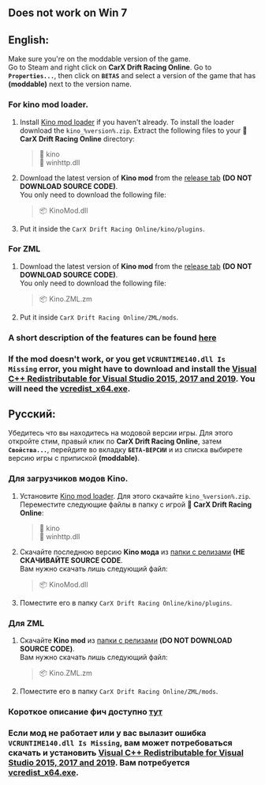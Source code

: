 ## Does not work on Win 7


## English:
Make sure you're on the moddable version of the game.  
Go to Steam and right click on **CarX Drift Racing Online**. Go to **`Properties...`**, then click on **`BETAS`** and select a version of the game that has **(moddable)** next to the version name.
### **For kino mod loader**.

1. Install [Kino mod loader](https://github.com/trbflxr/kino_loader/releases) if you haven't already.
To install the loader download the `kino_%version%.zip`. Extract the following files to your **📁 CarX Drift Racing Online** directory:  
    > 📁 kino  
     📄 winhttp.dll
1. Download the latest version of **Kino mod** from the [release tab](https://github.com/trbflxr/kino/releases) **(DO NOT DOWNLOAD SOURCE CODE)**.  
You only need to download the following file:
      > 📦 KinoMod.dll

1. Put it inside the `CarX Drift Racing Online/kino/plugins`.

### **For ZML**
1. Download the latest version of **Kino mod** from the [release tab](https://github.com/trbflxr/kino/releases) **(DO NOT DOWNLOAD SOURCE CODE)**.  
You only need to download the following file:
   > 📦 Kino.ZML.zm

1. Put it inside `CarX Drift Racing Online/ZML/mods`.

### A short description of the features can be found [here](Help/Support/Guide.md)

### If the mod doesn't work, or you get `VCRUNTIME140.dll Is Missing` error, you might have to download and install the [Visual C++ Redistributable for Visual Studio 2015, 2017 and 2019](https://support.microsoft.com/en-us/help/2977003/the-latest-supported-visual-c-downloads). You will need the [vcredist_x64.exe](https://aka.ms/vs/16/release/vc_redist.x64.exe).

## Русский:
Убедитесь что вы находитесь на модовой версии игры. Для этого откройте стим, правый клик по **CarX Drift Racing Online**, затем **`Свойства...`**, перейдите во вкладку **`БЕТА-ВЕРСИИ`** и из списка выбирете версию игры с припиской **(moddable)**.

### **Для загрузчиков модов Kino**.

1. Установите [Kino mod loader](https://github.com/trbflxr/kino_loader/releases).
Для этого скачайте `kino_%version%.zip`. Переместите следующие файлы в папку с игрой **📁 CarX Drift Racing Online**:  
    > 📁 kino  
     📄 winhttp.dll
1. Скачайте последнюю версию **Kino мода** из [папки с релизами](https://github.com/trbflxr/kino/releases) **(НЕ СКАЧИВАЙТЕ SOURCE CODE**.  
Вам нужно скачать лишь следующий файл:
      > 📦 KinoMod.dll

1. Поместите его в папку `CarX Drift Racing Online/kino/plugins`.

### **Для ZML**
1. Скачайте **Kino mod** из [папки с релизами](https://github.com/trbflxr/kino/releases) **(DO NOT DOWNLOAD SOURCE CODE)**.  
Вам нужно скачать лишь следующий файл:
   > 📦 Kino.ZML.zm

1. Поместите его в папку `CarX Drift Racing Online/ZML/mods`.

### Короткое описание фич доступно [тут](Help/Support/Guide.md)

### Если мод не работает или у вас вылазит ошибка `VCRUNTIME140.dll Is Missing`, вам может потребоваться скачать и установить [Visual C++ Redistributable for Visual Studio 2015, 2017 and 2019](https://support.microsoft.com/en-us/help/2977003/the-latest-supported-visual-c-downloads). Вам потребуется [vcredist_x64.exe](https://aka.ms/vs/16/release/vc_redist.x64.exe).